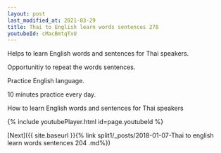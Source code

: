 ```yaml
---
layout: post
last_modified_at: 2021-03-29
title: Thai to English learn words sentences 278 
youtubeId: cMacBmtqTxU
---
```

 
 
Helps to learn English words and sentences for Thai speakers.

Opportunitiy to repeat the words sentences. 

Practice English language. 
 
10 minutes practice every day. 
 
How to learn English words and sentences for Thai speakers 
 
{% include youtubePlayer.html id=page.youtubeId %}
 
 
[Next]({{ site.baseurl }}{% link  split1/_posts/2018-01-07-Thai to english learn words sentences 204 .md%})
 
